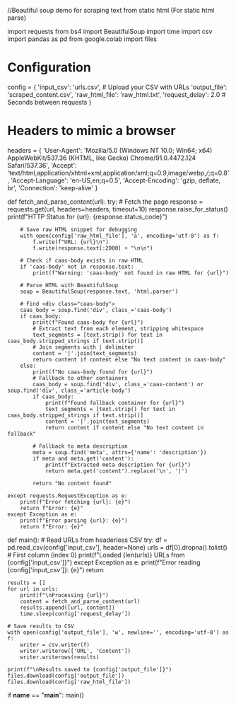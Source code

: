 //Beautiful soup demo for scraping text from static html (For static html parse)

import requests
from bs4 import BeautifulSoup
import time
import csv
import pandas as pd
from google.colab import files

# Configuration
config = {
    'input_csv': 'urls.csv',  # Upload your CSV with URLs
    'output_file': 'scraped_content.csv',
    'raw_html_file': 'raw_html.txt',
    'request_delay': 2.0  # Seconds between requests
}

# Headers to mimic a browser
headers = {
    'User-Agent': 'Mozilla/5.0 (Windows NT 10.0; Win64; x64) AppleWebKit/537.36 (KHTML, like Gecko) Chrome/91.0.4472.124 Safari/537.36',
    'Accept': 'text/html,application/xhtml+xml,application/xml;q=0.9,image/webp,*/*;q=0.8',
    'Accept-Language': 'en-US,en;q=0.5',
    'Accept-Encoding': 'gzip, deflate, br',
    'Connection': 'keep-alive'
}

def fetch_and_parse_content(url):
    try:
        # Fetch the page
        response = requests.get(url, headers=headers, timeout=10)
        response.raise_for_status()
        print(f"HTTP Status for {url}: {response.status_code}")

        # Save raw HTML snippet for debugging
        with open(config['raw_html_file'], 'a', encoding='utf-8') as f:
            f.write(f"URL: {url}\n")
            f.write(response.text[:2000] + "\n\n")

        # Check if caas-body exists in raw HTML
        if 'caas-body' not in response.text:
            print(f"Warning: 'caas-body' not found in raw HTML for {url}")

        # Parse HTML with BeautifulSoup
        soup = BeautifulSoup(response.text, 'html.parser')

        # Find <div class="caas-body">
        caas_body = soup.find('div', class_='caas-body')
        if caas_body:
            print(f"Found caas-body for {url}")
            # Extract text from each element, stripping whitespace
            text_segments = [text.strip() for text in caas_body.stripped_strings if text.strip()]
            # Join segments with | delimiter
            content = '|'.join(text_segments)
            return content if content else "No text content in caas-body"
        else:
            print(f"No caas-body found for {url}")
            # Fallback to other containers
            caas_body = soup.find('div', class_='caas-content') or soup.find('div', class_='article-body')
            if caas_body:
                print(f"Found fallback container for {url}")
                text_segments = [text.strip() for text in caas_body.stripped_strings if text.strip()]
                content = '|'.join(text_segments)
                return content if content else "No text content in fallback"

            # Fallback to meta description
            meta = soup.find('meta', attrs={'name': 'description'})
            if meta and meta.get('content'):
                print(f"Extracted meta description for {url}")
                return meta.get('content').replace('\n', '|')

            return "No content found"

    except requests.RequestException as e:
        print(f"Error fetching {url}: {e}")
        return f"Error: {e}"
    except Exception as e:
        print(f"Error parsing {url}: {e}")
        return f"Error: {e}"

def main():
    # Read URLs from headerless CSV
    try:
        df = pd.read_csv(config['input_csv'], header=None)
        urls = df[0].dropna().tolist()  # First column (index 0)
        print(f"Loaded {len(urls)} URLs from {config['input_csv']}")
    except Exception as e:
        print(f"Error reading {config['input_csv']}: {e}")
        return

    results = []
    for url in urls:
        print(f"\nProcessing {url}")
        content = fetch_and_parse_content(url)
        results.append([url, content])
        time.sleep(config['request_delay'])

    # Save results to CSV
    with open(config['output_file'], 'w', newline='', encoding='utf-8') as f:
        writer = csv.writer(f)
        writer.writerow(['URL', 'Content'])
        writer.writerows(results)

    print(f"\nResults saved to {config['output_file']}")
    files.download(config['output_file'])
    files.download(config['raw_html_file'])

if __name__ == "__main__":
    main()

